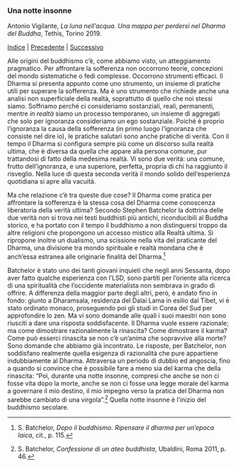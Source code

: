 <link rel="stylesheet" href="../assets/style.css">

### Una notte insonne

Antonio Vigilante, _La luna nell’acqua. Una mappa per perdersi nel Dharma del Buddha_, Tethis, Torino 2019.

[Indice](index.md) | [Precedente](sterco-secco.md) | [Successivo](il-dharma-d-occidente.md)

Alle origini del buddhismo c’è, come abbiamo visto, un atteggiamento pragmatico. Per affrontare la sofferenza non occorrono teorie, concezioni del mondo sistematiche o fedi complesse. Occorrono strumenti efficaci. Il Dharma si presenta appunto come uno strumento, un insieme di pratiche utili per superare la sofferenza. Ma è uno strumento che richiede anche una analisi non superficiale della realtà, soprattutto di quello che noi stessi siamo. Soffriamo perché ci consideriamo sostanziali, reali, permanenti, mentre _in realtà_ siamo un processo temporaneo, un insieme di aggregati che solo per ignoranza consideriamo un ego sostanziale. Poiché è proprio l’ignoranza la causa della sofferenza (in primo luogo l’ignoranza che consiste nel dire io), le pratiche salutari sono anche pratiche di verità. Con il tempo il Dharma si configura sempre più come un discorso sulla realtà ultima, che è diversa da quella che appare alla persona comune, pur trattandosi di fatto della medesima realtà. Vi sono due verità: una comune, frutto dell’ignoranza, e una superiore, perfetta, propria di chi ha raggiunto il risveglio. Nella luce di questa seconda verità il mondo solido dell’esperienza quotidiana si apre alla vacuità.

Ma che relazione c’è tra queste due cose? Il Dharma come pratica per affrontare la sofferenza è la stessa cosa del Dharma come conoscenza liberatoria della verità ultima? Secondo Stephen Batchelor la dottrina delle due verità non si trova nei testi buddhisti più antichi, riconducibili al Buddha storico, e ha portato con il tempo il buddhismo a non distinguersi troppo da altre religioni che propongono un accesso mistico alla Realtà ultima. Si ripropone inoltre un dualismo, una scissione nella vita del praticante del Dharma, una divisione tra mondo spirituale e realtà mondana che è anch’essa estranea alle originarie finalità del Dharma.[^79]

Batchelor è stato uno dei tanti giovani inquieti che negli anni Sessanta, dopo aver fatto qualche esperienza con l’LSD, sono partiti per l’oriente alla ricerca di una spiritualità che l’occidente materialista non sembrava in grado di offrire. A differenza della maggior parte degli altri, però, è andato fino in fondo: giunto a Dharamsala, residenza del Dalai Lama in esilio dal Tibet, vi è stato ordinato monaco, proseguendo poi gli studi in Corea del Sud per approfondire lo zen. Ma vi sono domande alle quali i suoi maestri non sono riusciti a dare una risposta soddisfacente. Il Dharma vuole essere razionale; ma come dimostrare razionalmente la rinascita? Come dimostrare il karma? Come può esserci rinascita se non c’è un’anima che sopravvive alla morte? Sono domande che abbiamo già incontrato. Le risposte, per Batchelor, non soddisfano realmente quella esigenza di razionalità che pure appartiene indubbiamente al Dharma. Attraversa un periodo di dubbio ed angoscia, fino a quando si convince che è possibile fare a meno sia del karma che della rinascita: “Poi, durante una notte insonne, compresi che anche se non ci fosse vita dopo la morte, anche se non ci fosse una legge morale del karma a governare il mio destino, il mio impegno verso la pratica del Dharma non sarebbe cambiato di una virgola”.[^80] Quella notte insonne è l’inizio del buddhismo secolare.

[^79]: S. Batchelor, *Dopo il buddhismo. Ripensare il dharma per un’epoca laica*, cit., p. 115.
[^80]:  S. Batchelor, *Confessione di un ateo buddhista*, Ubaldini, Roma 2011, p. 46. 
